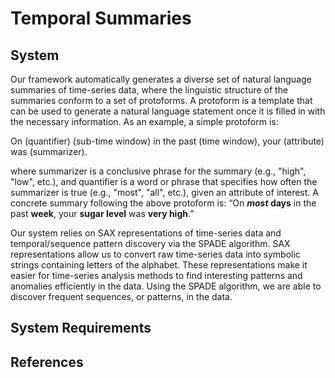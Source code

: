 # Temporal Summaries

## System

Our framework automatically generates a diverse set of natural language summaries of time-series data, where the linguistic structure of the summaries conform to a set of protoforms. A protoform is a template that can be used to generate a natural language statement once it is filled in with the necessary information. As an example, a simple protoform is:

On (quantifier) (sub-time window) in the past (time window), your (attribute) was (summarizer).
  
where summarizer is a conclusive phrase for the summary (e.g., "high", "low", etc.), and quantifier is a word or phrase that specifies how often the summarizer is true (e.g., "most", "all", etc.), given an attribute of interest.  A concrete summary following the above protoform is: “On **_most_ days** in the past **week**, your **sugar level** was **very high**.”

Our system relies on SAX representations of time-series data and temporal/sequence pattern discovery via the SPADE algorithm. SAX representations allow us to convert raw time-series data into symbolic strings containing letters of the alphabet. These representations make it easier for time-series analysis methods to find interesting patterns and anomalies efficiently in the data. Using the SPADE algorithm, we are able to discover frequent sequences, or patterns, in the data. 

## System Requirements

## References

